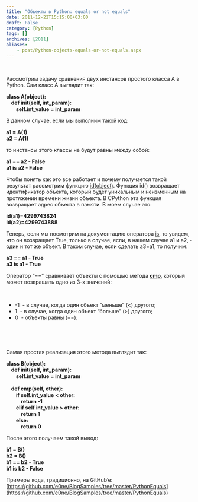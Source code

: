 ```yaml
---
title: "Объекты в Python: equals or not equals"
date: 2011-12-22T15:15:00+03:00
draft: False
category: [Python]
tags: []
archives: [2011]
aliases:
    - post/Python-objects-equals-or-not-equals.aspx
---
```



 

Рассмотрим задачу сравнения двух инстансов простого класса A в Python. Сам класс A выглядит так:

**class A(object):<br />    def __init__(self, int_param):<br />        self.int_value = int_param**

В данном случае, если мы выполним такой код:

**a1 = A(1)<br />a2 = A(1)**

то инстансы этого классы не будут равны между собой:

**a1 == a2 - False<br />a1 is a2 - False**

Чтобы понять как это все работает и почему получается такой результат рассмотрим функцию [id(object)](http://docs.python.org/library/functions.html#id). Функция id() возвращает идентификатор объекта, который будет уникальным и неизменным на протяжении времени жизни объекта. В CPython эта функция возвращает адрес объекта в памяти. В моем случае это:

**id(a1)=4299743824<br />id(a2)=4299743888**

Теперь, если мы посмотрим на документацию оператора [is](http://docs.python.org/reference/expressions.html#notin), то увидем, что он возвращает True, только в случае, если, в нашем случае a1 и a2, - один и тот же объект. В таком случае, если сделать a3=a1, то получим:

**a3 == a1 - True<br />a3 is a1 - True**

Оператор “==” сравнивает объекты с помощью метода [__cmp__](http://docs.python.org/reference/datamodel.html#object.__cmp__), который может возвращать одно из 3-х значений:

 

- -1  - в случае, когда один объект “меньше” (<) другого;
- 1  - в случае, когда один объект “больше” (>) другого;
- 0  - объекты равны (==).

 

 

Самая простая реализация этого метода выглядит так:

**class B(object):<br />    def __init__(self, int_param):<br />        self.int_value = int_param<br /><br />    def __cmp__(self, other):<br />        if self.int_value < other:<br />            return -1<br />        elif self.int_value > other:<br />            return 1<br />        else:<br />            return 0**

После этого получаем такой вывод:

**b1 = B()<br />b2 = B()<br />b1 == b2 - True<br />b1 is b2 - False**

Примеры кода, традиционно, на GitHub’e: [https://github.com/e0ne/BlogSamples/tree/master/PythonEquals](https://github.com/e0ne/BlogSamples/tree/master/PythonEquals)

 

